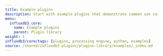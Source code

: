 ```yaml
---
title: Example plugins
description: Start with example plugins that demonstrate common use cases.
menu:
  influxdb3_core:
    name: Example plugins
    parent: Plugin library
weight: 1
influxdb3/core/tags: [plugins, processing engine, python, examples]
source: /shared/influxdb3-plugins/plugins-library/examples/_index.md
---
```


<!-- //SOURCE - content/shared/influxdb3-plugins/plugins-library/examples/_index.md -->
